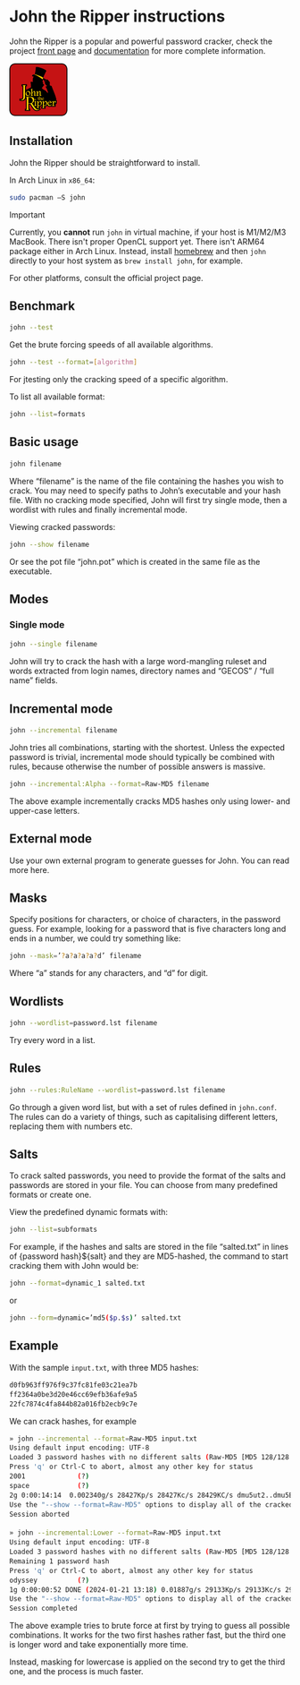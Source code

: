 # John the Ripper instructions

John the Ripper is a popular and powerful password cracker, check the project [front page](https://www.openwall.com/john/) and
[documentation](https://www.openwall.com/john/doc/) for more complete information.

![](img/john.png)

## Installation

John the Ripper should be straightforward to install.

In Arch Linux in `x86_64`:

```sh
sudo pacman –S john
```

> [!IMPORTANT]
> Currently, you **cannot** run `john` in virtual machine, if your host is M1/M2/M3 MacBook. There isn't proper OpenCL support yet. There isn't ARM64 package either in Arch Linux.
>  Instead, install [homebrew](https://brew.sh/) and then `john` directly to your host system as `brew install john`, for example.

For other platforms, consult the official project page.

## Benchmark

```sh
john --test
```

Get the brute forcing speeds of all available algorithms.

```sh
john --test --format=[algorithm]

```

For jtesting only the cracking speed of a specific algorithm.

To list all available format:

```sh
john --list=formats
```

## Basic usage

```sh
john filename
```

Where “filename” is the name of the file containing the hashes you wish to crack. 
You may need to specify paths to John’s executable and your hash file. With no cracking mode specified, John will first try
single mode, then a wordlist with rules and finally incremental mode.

Viewing cracked passwords:

```sh
john --show filename
```

Or see the pot file “john.pot” which is created in the same file as the executable.

## Modes

### Single mode

```sh
john --single filename
```

John will try to crack the hash with a large word-mangling ruleset and words extracted from login names, directory names and “GECOS” / “full name” fields.

## Incremental mode

```sh
john --incremental filename
```

John tries all combinations, starting with the shortest.
Unless the expected password is trivial, incremental mode
should typically be combined with rules, because otherwise the number of possible answers is massive.
```sh
john --incremental:Alpha --format=Raw-MD5 filename
```
The above example incrementally cracks MD5 hashes only using lower- and upper-case letters.

## External mode

Use your own external program to generate guesses for John. You can read more here.

## Masks

Specify positions for characters, or choice of characters, in the password guess. 
For example, looking for
a password that is five characters long and ends in a number, we could try something like:
```sh
john --mask=’?a?a?a?a?d’ filename
```
Where “a” stands for any characters, and “d” for digit.

## Wordlists

```sh
john --wordlist=password.lst filename
```

Try every word in a list.

## Rules

```sh
john --rules:RuleName --wordlist=password.lst filename
```

Go through a given word list, but with a set of rules defined in `john.conf`. 
The rules can do a variety of things, such as capitalising different letters, replacing them with numbers etc.

## Salts

To crack salted passwords, you need to provide the format of the salts and passwords are stored in your file. 
You can choose from many predefined formats or create one. 

View the predefined dynamic formats with:

```sh
john --list=subformats
```

For example, if the hashes and salts are stored in the file “salted.txt” in lines of {password hash}${salt}
and they are MD5-hashed, the command to start cracking them with John would be:

```sh
john --format=dynamic_1 salted.txt
```

or

```sh
john --form=dynamic=’md5($p.$s)’ salted.txt
```

## Example

With the sample `input.txt`, with three MD5 hashes:
```txt
d0fb963ff976f9c37fc81fe03c21ea7b
ff2364a0be3d20e46cc69efb36afe9a5
22fc7874c4fa844b82a016fb2ecb9c7e
```

We can crack hashes, for example

```sh
» john --incremental --format=Raw-MD5 input.txt
Using default input encoding: UTF-8
Loaded 3 password hashes with no different salts (Raw-MD5 [MD5 128/128 ASIMD 4x2])
Press 'q' or Ctrl-C to abort, almost any other key for status
2001             (?)
space            (?)
2g 0:00:14:14  0.002340g/s 28427Kp/s 28427Kc/s 28429KC/s dmu5ut2..dmu5EXC
Use the "--show --format=Raw-MD5" options to display all of the cracked passwords reliably
Session aborted

» john --incremental:Lower --format=Raw-MD5 input.txt
Using default input encoding: UTF-8
Loaded 3 password hashes with no different salts (Raw-MD5 [MD5 128/128 ASIMD 4x2])
Remaining 1 password hash
Press 'q' or Ctrl-C to abort, almost any other key for status
odyssey          (?)
1g 0:00:00:52 DONE (2024-01-21 13:18) 0.01887g/s 29133Kp/s 29133Kc/s 29133KC/s odegwoo..odyssay
Use the "--show --format=Raw-MD5" options to display all of the cracked passwords reliably
Session completed
```

The above example tries to brute force at first by trying to guess all possible combinations. It works for the two first hashes rather fast, but the third one is longer word and take exponentially more time.

Instead, masking for lowercase is applied on the second try to get the third one, and the process is much faster.